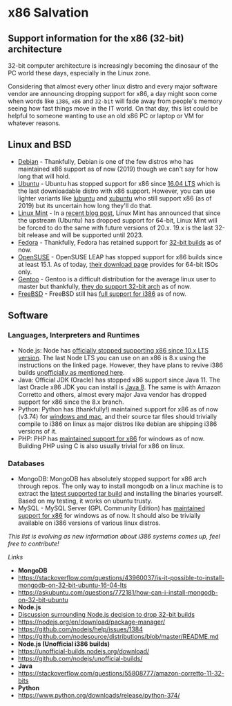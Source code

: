 # x86 Salvation

## Support information for the x86 (32-bit) architecture

32-bit computer architecture is increasingly becoming the dinosaur of the PC world these days, especially in the Linux zone.

Considering that almost every other linux distro and every major software vendor are announcing dropping support for x86, a day might soon come when words like `i386`, `x86` and `32-bit` will fade away from people's memory seeing how fast things move in the IT world. On that day, this list could be helpful to someone wanting to use an old x86 PC or laptop or VM for whatever reasons.

## Linux and BSD

- [Debian](https://docs.python.org/) - Thankfully, Debian is one of the few distros who has maintained x86 support as of now (2019) though we can't say for how long that will hold.
- [Ubuntu](https://ubuntu.com) - Ubuntu has stopped support for x86 since [16.04 LTS](http://releases.ubuntu.com/16.04.6/) which is the last downloadable distro with x86 support. However, you can use lighter variants like [lubuntu](https://lubuntu.net/) and [xubuntu](https://xubuntu.org/) who still support x86 (as of 2019) but its uncertain how long they'll do that.
- [Linux Mint](https://linuxmint.com/download.php) - In a [recent blog post](https://blog.linuxmint.com/?p=3766), Linux Mint has announced that since the upstream (Ubuntu) has dropped support for 64-bit, Linux Mint will be forced to do the same with future versions of 20.x. 19.x is the last 32-bit release and will be supported until 2023.
- [Fedora](https://getfedora.org/) - Thankfully, Fedora has retained support for [32-bit builds](https://download.fedoraproject.org/pub/fedora-secondary/releases/30/Workstation/i386/) as of now.
- [OpenSUSE](https://software.opensuse.org/) - OpenSUSE LEAP has stopped support for x86 builds since at least 15.1. As of today, [their download page](https://software.opensuse.org/distributions/leap) provides for 64-bit ISOs only.
- [Gentoo](https://www.gentoo.org/) - Gentoo is a difficult distribution for the average linux user to master but thankfully, [they do support 32-bit arch](https://www.gentoo.org/downloads/) as of now.
- [FreeBSD](https://www.freebsd.org/) - FreeBSD still has [full support for i386](https://www.freebsd.org/platforms/index.html) as of now.

## Software

### Languages, Interpreters and Runtimes

- Node.js: Node has [officially stopped supporting x86 since 10.x LTS version](https://github.com/nodesource/distributions/blob/master/README.md#deb). The last Node LTS you can use on an x86 is 8.x using the instructions on the linked page. However, they have plans to revive i386 builds [unofficially as mentioned here](https://unofficial-builds.nodejs.org/).
- Java: Official JDK (Oracle) has stopped x86 support since Java 11. The last Oracle x86 JDK you can install is [Java 8](https://www.oracle.com/technetwork/java/javase/downloads/jdk8-downloads-2133151.html). The same is with Amazon Corretto and others, almost every major Java vendor has dropped support for x86 since the 8.x branch.
- Python: Python has (thankfully!) maintained support for x86 as of now (v3.74) for [windows and mac](https://www.python.org/downloads/release/python-374/), and their source tar files should trivially compile to i386 on linux as major distros like debian are shipping i386 versions of it.
- PHP: PHP has [maintained support for x86](https://windows.php.net/download#php-7.3) for windows as of now. Building PHP using C is also usually trivial for x86 on linux.

### Databases

- MongoDB: MongoDB has absolutely stopped support for x86 arch through repos. The only way to install mongodb on a linux machine is to extract the [latest supported tar build](https://fastdl.mongodb.org/linux/mongodb-linux-i686-3.0.6.tgz) and installing the binaries yourself. Based on my testing, it works on ubuntu trusty.
- MySQL - MySQL Server (GPL Community Edition) has [maintained support for x86](https://dev.mysql.com/downloads/windows/installer/8.0.html) for windows as of now. It should also be trivially available on i386 versions of various linux distros.


*This list is evolving as new information about i386 systems comes up, feel free to contribute!*


*Links*

- **MongoDB**
- <https://stackoverflow.com/questions/43960037/is-it-possible-to-install-mongodb-on-32-bit-ubuntu-16-04-lts>
- <https://askubuntu.com/questions/772181/how-can-i-install-mongodb-on-32-bit-ubuntu>
- **Node.js**
- [Discussion surrounding Node.js decision to drop 32-bit builds](https://github.com/nodejs/build/issues/885)
- <https://nodejs.org/en/download/package-manager/>
- <https://github.com/nodejs/help/issues/1384>
- <https://github.com/nodesource/distributions/blob/master/README.md>
- **Node.js (Unofficial i386 builds)**
- <https://unofficial-builds.nodejs.org/download/>
- <https://github.com/nodejs/unofficial-builds/>
- **Java**
- <https://stackoverflow.com/questions/55808777/amazon-corretto-11-32-bits>
- **Python**
- <https://www.python.org/downloads/release/python-374/>